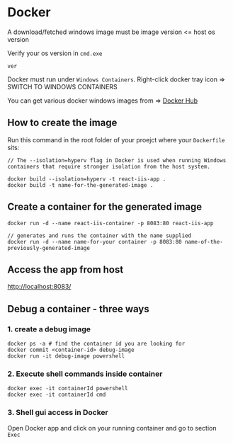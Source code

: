 # Docker

A download/fetched windows image must be image version <= host os version

Verify your os version in `cmd.exe`

    ver

Docker must run under `Windows Containers`.
Right-click docker tray icon => SWITCH TO WINDOWS CONTAINERS

You can get various docker windows images from => [Docker Hub](https://hub.docker.com/r/microsoft/windows-servercore-iis)

## How to create the image

Run this command in the root folder of your proejct where your `Dockerfile` sits:

    // The --isolation=hyperv flag in Docker is used when running Windows containers that require stronger isolation from the host system.

    docker build --isolation=hyperv -t react-iis-app .  
    docker build -t name-for-the-generated-image .

## Create a container for the generated image

    docker run -d --name react-iis-container -p 8083:80 react-iis-app 

    // generates and runs the container with the name supplied
    docker run -d --name name-for-your container -p 8083:80 name-of-the-previously-generated-image 

## Access the app from host

[http://localhost:8083/](http://localhost:8083/)

## Debug a container - three ways

### 1. create a debug image

    docker ps -a # find the container id you are looking for
    docker commit <container-id> debug-image
    docker run -it debug-image powershell

### 2. Execute shell commands inside container

    docker exec -it containerId powershell
    docker exec -it containerId cmd

### 3. Shell gui access in Docker

Open Docker app and click on your running container and go to section `Exec`
